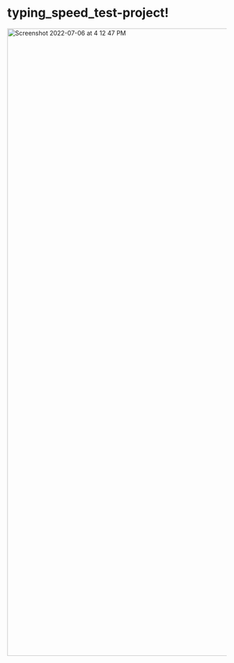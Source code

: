# typing_speed_test-project!

<img width="1440" alt="Screenshot 2022-07-06 at 4 12 47 PM" src="https://user-images.githubusercontent.com/108791549/177532889-a51aaac5-87ab-43f2-a6b4-979baf0f656a.png">
